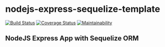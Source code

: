 # nodejs-express-sequelize-template

[![Build Status](https://travis-ci.org/vaughan189/nodejs-express-sequelize-template.svg?branch=master)](https://travis-ci.org/vaughan189/nodejs-express-sequelize-template)
[![Coverage Status](https://coveralls.io/repos/github/vaughan189/nodejs-express-sequelize-template/badge.svg)](https://coveralls.io/github/vaughan189/nodejs-express-sequelize-template)
[![Maintainability](https://api.codeclimate.com/v1/badges/aad8a09e85de88f578d0/maintainability)](https://codeclimate.com/github/vaughan189/nodejs-express-sequelize-template/maintainability)

## NodeJS Express App with Sequelize ORM
